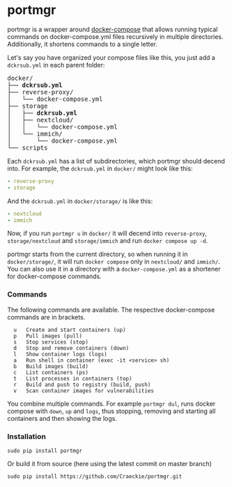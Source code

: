 # portmgr
portmgr is a wrapper around [docker-compose](https://docs.docker.com/compose/) that allows running typical commands on docker-compose.yml files recursively in multiple directories. Additionally, it shortens commands to a single letter.

Let's say you have organized your compose files like this, you just add a `dckrsub.yml` in each parent folder:
<pre>
docker/
├── <b>dckrsub.yml</b>
├── reverse-proxy/
│   └── docker-compose.yml
├── storage
│   ├── <b>dckrsub.yml</b>
│   ├── nextcloud/
│   │   └── docker-compose.yml
│   └── immich/
│       └── docker-compose.yml
└── scripts
</pre>

Each `dckrsub.yml` has a list of subdirectories, which portmgr should decend into.
For example, the `dckrsub.yml` in `docker/` might look like this:
```yaml
- reverse-proxy
- storage
```

And the `dckrsub.yml` in `docker/storage/` is like this:
```yaml
- nextcloud
- immich
```

Now, if you run `portmgr u` in `docker/` it will decend into `reverse-proxy`, `storage/nextcloud` and `storage/immich` and run `docker compose up -d`.

portmgr starts from the current directory, so when running it in `docker/storage/`, it will run `docker compose` only in `nextcloud/` and `immich/`. You can also use it in a directory with a `docker-compose.yml` as a shortener for docker-compose commands.

### Commands
The following commands are available. The respective docker-compose commands are in brackets.

```
  u   Create and start containers (up)
  p   Pull images (pull)
  s   Stop services (stop)
  d   Stop and remove containers (down)
  l   Show container logs (logs)
  a   Run shell in container (exec -it <service> sh)
  b   Build images (build)
  c   List containers (ps)
  t   List processes in containers (top)
  r   Build and push to registry (build, push)
  v   Scan container images for vulnerabilities
```

You combine multiple commands. For example `portmgr dul`, runs docker compose with `down`, `up` and `logs`, thus stopping, removing and starting all containers and then showing the logs.

### Installation
```
sudo pip install portmgr
```

Or build it from source (here using the latest commit on master branch)
```
sudo pip install https://github.com/Craeckie/portmgr.git
```



